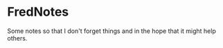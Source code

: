 FredNotes
=========

Some notes so that I don't forget things and in the hope that it might help others.
